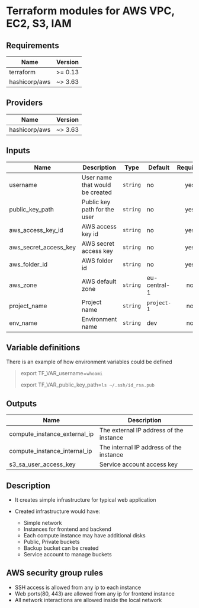 # Terraform modules for AWS VPC, EC2, S3, IAM

## Requirements

| Name | Version |
|------|---------|
| terraform | >= 0.13 |
| hashicorp/aws | ~> 3.63 |

## Providers

| Name | Version |
|------|---------|
| hashicorp/aws | ~> 3.63 |

## Inputs

| Name | Description | Type | Default | Required |
|------|-------------|------|---------|:--------:|
| username | User name that would be created | `string` | no | yes |
| public\_key\_path | Public key path for the user | `string` | no | yes |
| aws\_access\_key\_id | AWS access key id | `string` | no | yes |
| aws\_secret\_access\_key | AWS secret access key | `string` | no | yes |
| aws\_folder\_id | AWS folder id | `string` | no | yes |
| aws\_zone | AWS default zone | `string` | eu-central-1 | no |
| project\_name | Project name | `string` | `project-1` | no |
| env\_name | Environment name | `string` | dev | no |

## Variable definitions

There is an example of how environment variables could be defined

> export TF_VAR_username=`whoami`
>
> export TF_VAR_public_key_path=`ls ~/.ssh/id_rsa.pub`

## Outputs

| Name | Description |
|------|-------------|
| compute\_instance\_external\_ip | The external IP address of the instance |
| compute\_instance\_internal\_ip | The internal IP address of the instance |
| s3\_sa\_user\_access\_key | Service account access key |

## Description

* It creates simple infrastructure for typical web application
* Created infrastructure would have:

    - Simple network
    - Instances for frontend and backend
    - Each compute instance may have additional disks
    - Public, Private buckets
    - Backup bucket can be created
    - Service account to manage buckets

## AWS security group rules

* SSH access is allowed from any ip to each instance
* Web ports(80, 443) are allowed from any ip for frontend instance
* All network interactions are allowed inside the local network